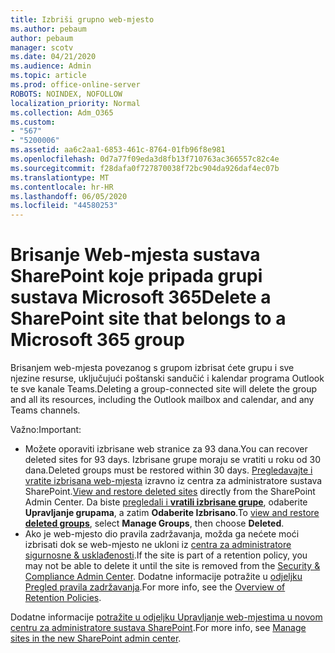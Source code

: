 ```yaml
---
title: Izbriši grupno web-mjesto
ms.author: pebaum
author: pebaum
manager: scotv
ms.date: 04/21/2020
ms.audience: Admin
ms.topic: article
ms.prod: office-online-server
ROBOTS: NOINDEX, NOFOLLOW
localization_priority: Normal
ms.collection: Adm_O365
ms.custom:
- "567"
- "5200006"
ms.assetid: aa6c2aa1-6853-461c-8764-01fb96f8e981
ms.openlocfilehash: 0d7a77f09eda3d8fb13f710763ac366557c82c4e
ms.sourcegitcommit: f28dafa0f727870038f72bc904da926daf4ec07b
ms.translationtype: MT
ms.contentlocale: hr-HR
ms.lasthandoff: 06/05/2020
ms.locfileid: "44580253"
---
```

# <a name="delete-a-sharepoint-site-that-belongs-to-a-microsoft-365-group"></a><span data-ttu-id="9ff78-102">Brisanje Web-mjesta sustava SharePoint koje pripada grupi sustava Microsoft 365</span><span class="sxs-lookup"><span data-stu-id="9ff78-102">Delete a SharePoint site that belongs to a Microsoft 365 group</span></span>

<span data-ttu-id="9ff78-103">Brisanjem web-mjesta povezanog s grupom izbrisat ćete grupu i sve njezine resurse, uključujući poštanski sandučić i kalendar programa Outlook te sve kanale Teams.</span><span class="sxs-lookup"><span data-stu-id="9ff78-103">Deleting a group-connected site will delete the group and all its resources, including the Outlook mailbox and calendar, and any Teams channels.</span></span>
  
<span data-ttu-id="9ff78-104">Važno:</span><span class="sxs-lookup"><span data-stu-id="9ff78-104">Important:</span></span>

- <span data-ttu-id="9ff78-105">Možete oporaviti izbrisane web stranice za 93 dana.</span><span class="sxs-lookup"><span data-stu-id="9ff78-105">You can recover deleted sites for 93 days.</span></span> <span data-ttu-id="9ff78-106">Izbrisane grupe moraju se vratiti u roku od 30 dana.</span><span class="sxs-lookup"><span data-stu-id="9ff78-106">Deleted groups must be restored within 30 days.</span></span> <span data-ttu-id="9ff78-107">[Pregledavajte i vratite izbrisana web-mjesta](https://admin.microsoft.com/sharepoint?page=recyclebin&modern=true) izravno iz centra za administratore sustava SharePoint.</span><span class="sxs-lookup"><span data-stu-id="9ff78-107">[View and restore deleted sites](https://admin.microsoft.com/sharepoint?page=recyclebin&modern=true) directly from the SharePoint Admin Center.</span></span> <span data-ttu-id="9ff78-108">Da biste [pregledali i **vratili izbrisane grupe**](https://outlook.office.com/people/group/deleted), odaberite **Upravljanje grupama**, a zatim **Odaberite Izbrisano**.</span><span class="sxs-lookup"><span data-stu-id="9ff78-108">To [view and restore **deleted groups**](https://outlook.office.com/people/group/deleted), select **Manage Groups**, then choose **Deleted**.</span></span>
- <span data-ttu-id="9ff78-109">Ako je web-mjesto dio pravila zadržavanja, možda ga nećete moći izbrisati dok se web-mjesto ne ukloni iz [centra za administratore sigurnosne & usklađenosti](https://protection.office.com/?rfr=AdminCenter#/retention).</span><span class="sxs-lookup"><span data-stu-id="9ff78-109">If the site is part of a retention policy, you may not be able to delete it until the site is removed from the [Security & Compliance Admin Center](https://protection.office.com/?rfr=AdminCenter#/retention).</span></span> <span data-ttu-id="9ff78-110">Dodatne informacije potražite u [odjeljku Pregled pravila zadržavanja](https://docs.microsoft.com/microsoft-365/compliance/retention-policies).</span><span class="sxs-lookup"><span data-stu-id="9ff78-110">For more info, see the [Overview of Retention Policies](https://docs.microsoft.com/microsoft-365/compliance/retention-policies).</span></span>
  
<span data-ttu-id="9ff78-111">Dodatne informacije [potražite u odjeljku Upravljanje web-mjestima u novom centru za administratore sustava SharePoint](https://docs.microsoft.com/sharepoint/manage-sites-in-new-admin-center).</span><span class="sxs-lookup"><span data-stu-id="9ff78-111">For more info, see [Manage sites in the new SharePoint admin center](https://docs.microsoft.com/sharepoint/manage-sites-in-new-admin-center).</span></span>
